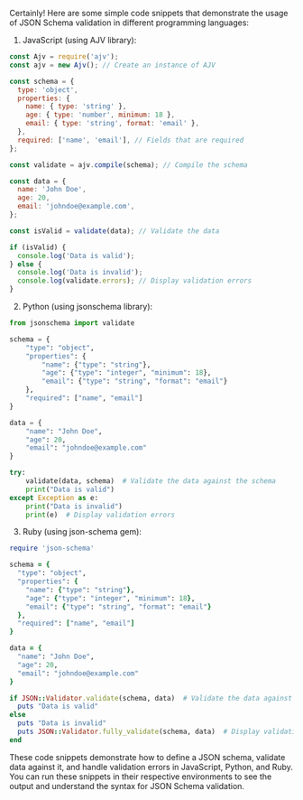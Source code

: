 Certainly! Here are some simple code snippets that demonstrate the usage of JSON Schema validation in different programming languages:

1. JavaScript (using AJV library):

```javascript
const Ajv = require('ajv');
const ajv = new Ajv(); // Create an instance of AJV

const schema = {
  type: 'object',
  properties: {
    name: { type: 'string' },
    age: { type: 'number', minimum: 18 },
    email: { type: 'string', format: 'email' },
  },
  required: ['name', 'email'], // Fields that are required
};

const validate = ajv.compile(schema); // Compile the schema

const data = {
  name: 'John Doe',
  age: 20,
  email: 'johndoe@example.com',
};

const isValid = validate(data); // Validate the data

if (isValid) {
  console.log('Data is valid');
} else {
  console.log('Data is invalid');
  console.log(validate.errors); // Display validation errors
}
```

2. Python (using jsonschema library):

```python
from jsonschema import validate

schema = {
    "type": "object",
    "properties": {
        "name": {"type": "string"},
        "age": {"type": "integer", "minimum": 18},
        "email": {"type": "string", "format": "email"}
    },
    "required": ["name", "email"]
}

data = {
    "name": "John Doe",
    "age": 20,
    "email": "johndoe@example.com"
}

try:
    validate(data, schema)  # Validate the data against the schema
    print("Data is valid")
except Exception as e:
    print("Data is invalid")
    print(e)  # Display validation errors
```

3. Ruby (using json-schema gem):

```ruby
require 'json-schema'

schema = {
  "type": "object",
  "properties": {
    "name": {"type": "string"},
    "age": {"type": "integer", "minimum": 18},
    "email": {"type": "string", "format": "email"}
  },
  "required": ["name", "email"]
}

data = {
  "name": "John Doe",
  "age": 20,
  "email": "johndoe@example.com"
}

if JSON::Validator.validate(schema, data)  # Validate the data against the schema
  puts "Data is valid"
else
  puts "Data is invalid"
  puts JSON::Validator.fully_validate(schema, data)  # Display validation errors
end
```

These code snippets demonstrate how to define a JSON schema, validate data against it, and handle validation errors in JavaScript, Python, and Ruby. You can run these snippets in their respective environments to see the output and understand the syntax for JSON Schema validation.
